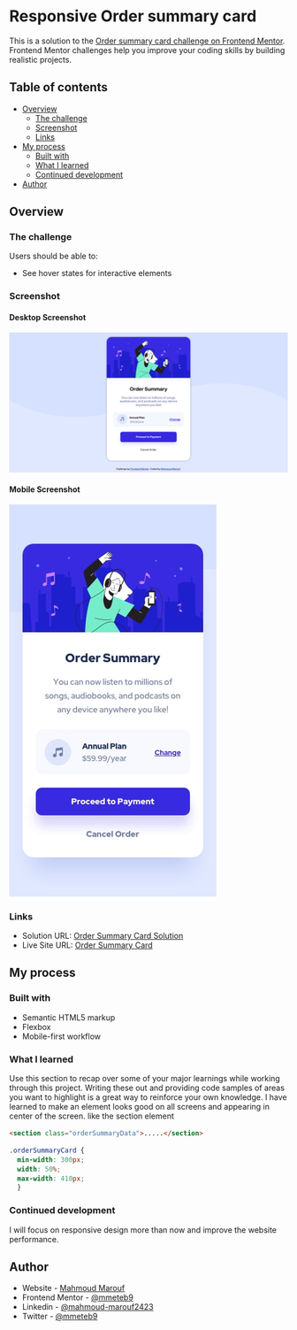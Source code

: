 #  Responsive Order summary card

This is a solution to the [Order summary card challenge on Frontend Mentor](https://www.frontendmentor.io/challenges/order-summary-component-QlPmajDUj). Frontend Mentor challenges help you improve your coding skills by building realistic projects. 

## Table of contents

- [Overview](#overview)
  - [The challenge](#the-challenge)
  - [Screenshot](#screenshot)
  - [Links](#links)
- [My process](#my-process)
  - [Built with](#built-with)
  - [What I learned](#what-i-learned)
  - [Continued development](#continued-development)
- [Author](#author)

## Overview

### The challenge

Users should be able to:

- See hover states for interactive elements

### Screenshot

#### Desktop Screenshot
![](./images/page-screenshot.png)

#### Mobile Screenshot
![](./images/mobile-sreenshot.jpg)

### Links

-  Solution URL: [Order Summary Card Solution]( https://www.frontendmentor.io/solutions/responsive-order-summary-page-with-flexbox-bIjGYBIuR)
- Live Site URL: [Order Summary Card](https://mmeteb9.github.io/order-summary-card/)


## My process

### Built with

- Semantic HTML5 markup
- Flexbox
- Mobile-first workflow

### What I learned

Use this section to recap over some of your major learnings while working through this project. Writing these out and providing code samples of areas you want to highlight is a great way to reinforce your own knowledge.
I have learned to make an element looks good on all screens and appearing in center of the screen. 
like the section element

```html
<section class="orderSummaryData">.....</section>

```
```css
.orderSummaryCard {
  min-width: 300px;
  width: 50%;
  max-width: 410px;
  }
```


### Continued development

I will focus on responsive design more than now and improve the website performance.

## Author

- Website - [Mahmoud Marouf](https://github.com/mmeteb9)
- Frontend Mentor - [@mmeteb9](https://www.frontendmentor.io/profile/mmeteb9)
- Linkedin - [@mahmoud-marouf2423](https://www.linkedin.com/in/mahmoud-marouf2423/)
- Twitter - [@mmeteb9](https://twitter.com/mmeteb9)


